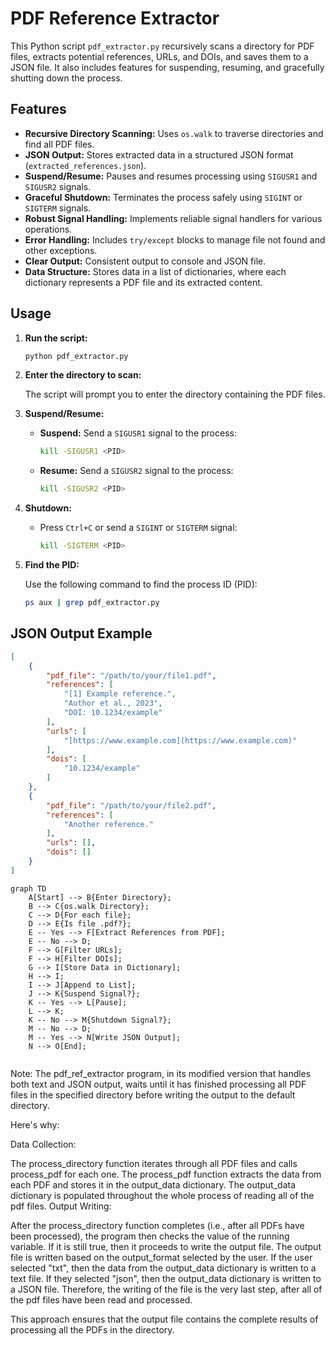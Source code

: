 # PDF Reference Extractor

This Python script `pdf_extractor.py` recursively scans a directory for PDF files, extracts potential references, URLs, and DOIs, and saves them to a JSON file. It also includes features for suspending, resuming, and gracefully shutting down the process.

## Features

-   **Recursive Directory Scanning:** Uses `os.walk` to traverse directories and find all PDF files.
-   **JSON Output:** Stores extracted data in a structured JSON format (`extracted_references.json`).
-   **Suspend/Resume:** Pauses and resumes processing using `SIGUSR1` and `SIGUSR2` signals.
-   **Graceful Shutdown:** Terminates the process safely using `SIGINT` or `SIGTERM` signals.
-   **Robust Signal Handling:** Implements reliable signal handlers for various operations.
-   **Error Handling:** Includes `try/except` blocks to manage file not found and other exceptions.
-   **Clear Output:** Consistent output to console and JSON file.
-   **Data Structure:** Stores data in a list of dictionaries, where each dictionary represents a PDF file and its extracted content.

## Usage

1.  **Run the script:**

    ```bash
    python pdf_extractor.py
    ```

2.  **Enter the directory to scan:**

    The script will prompt you to enter the directory containing the PDF files.

3.  **Suspend/Resume:**

    -   **Suspend:** Send a `SIGUSR1` signal to the process:

        ```bash
        kill -SIGUSR1 <PID>
        ```

    -   **Resume:** Send a `SIGUSR2` signal to the process:

        ```bash
        kill -SIGUSR2 <PID>
        ```

4.  **Shutdown:**

    -   Press `Ctrl+C` or send a `SIGINT` or `SIGTERM` signal:

        ```bash
        kill -SIGTERM <PID>
        ```

5.  **Find the PID:**

    Use the following command to find the process ID (PID):

    ```bash
    ps aux | grep pdf_extractor.py
    ```

## JSON Output Example

```json
[
    {
        "pdf_file": "/path/to/your/file1.pdf",
        "references": [
            "[1] Example reference.",
            "Author et al., 2023",
            "DOI: 10.1234/example"
        ],
        "urls": [
            "[https://www.example.com](https://www.example.com)"
        ],
        "dois": [
            "10.1234/example"
        ]
    },
    {
        "pdf_file": "/path/to/your/file2.pdf",
        "references": [
            "Another reference."
        ],
        "urls": [],
        "dois": []
    }
]
```
```mermaid
graph TD
    A[Start] --> B{Enter Directory};
    B --> C{os.walk Directory};
    C --> D{For each file};
    D --> E{Is file .pdf?};
    E -- Yes --> F[Extract References from PDF];
    E -- No --> D;
    F --> G[Filter URLs];
    F --> H[Filter DOIs];
    G --> I[Store Data in Dictionary];
    H --> I;
    I --> J[Append to List];
    J --> K{Suspend Signal?};
    K -- Yes --> L[Pause];
    L --> K;
    K -- No --> M{Shutdown Signal?};
    M -- No --> D;
    M -- Yes --> N[Write JSON Output];
    N --> O[End];
```
```
```
Note: The pdf_ref_extractor program, in its modified version that handles both text and JSON output, waits until it has finished processing all PDF files in the specified directory before writing the output to the default directory.

Here's why:

Data Collection:

The process_directory function iterates through all PDF files and calls process_pdf for each one.
The process_pdf function extracts the data from each PDF and stores it in the output_data dictionary.
The output_data dictionary is populated throughout the whole process of reading all of the pdf files.
Output Writing:

After the process_directory function completes (i.e., after all PDFs have been processed), the program then checks the value of the running variable. If it is still true, then it proceeds to write the output file.
The output file is written based on the output_format selected by the user. If the user selected "txt", then the data from the output_data dictionary is written to a text file. If they selected "json", then the output_data dictionary is written to a JSON file.
Therefore, the writing of the file is the very last step, after all of the pdf files have been read and processed.

This approach ensures that the output file contains the complete results of processing all the PDFs in the directory.
```
